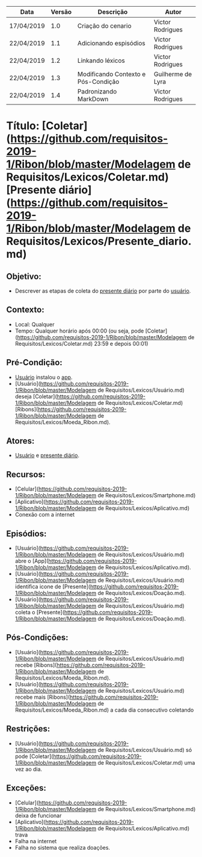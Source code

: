 | Data       | Versão | Descrição                           | Autor             |
| ---------- | ------ | ----------------------------------- | ----------------- |
| 17/04/2019 | 1.0    | Criação do cenario                  | Victor Rodrigues  |
| 22/04/2019 | 1.1    | Adicionando espisódios              | Victor Rodrigues  |
| 22/04/2019 | 1.2    | Linkando léxicos                    | Victor Rodrigues  |
| 22/04/2019 | 1.3    | Modificando Contexto e Pós-Condição | Guilherme de Lyra |
| 22/04/2019 | 1.4    | Padronizando MarkDown               | Victor Rodrigues  |

# Título: [Coletar](https://github.com/requisitos-2019-1/Ribon/blob/master/Modelagem de Requisitos/Lexicos/Coletar.md) [Presente diário](https://github.com/requisitos-2019-1/Ribon/blob/master/Modelagem de Requisitos/Lexicos/Presente_diario.md)

## Objetivo: 

- Descrever as etapas de coleta do [presente diário](https://github.com/requisitos-2019-1/Ribon/blob/master/Modelagem%20de%20Requisitos/Lexicos/Presente_diario.md) por parte do [usuário](https://github.com/requisitos-2019-1/Ribon/blob/master/Modelagem%20de%20Requisitos/Lexicos/Usu%C3%A1rio.md).

## Contexto: 
- Local: Qualquer
- Tempo: Qualquer horário após 00:00 (ou seja, pode [Coletar](https://github.com/requisitos-2019-1/Ribon/blob/master/Modelagem de Requisitos/Lexicos/Coletar.md) 23:59 e depois 00:01)

## Pré-Condição:

  * [Usuário](https://github.com/requisitos-2019-1/Ribon/blob/master/Modelagem%20de%20Requisitos/Lexicos/Usu%C3%A1rio.md) instalou o [app](https://github.com/requisitos-2019-1/Ribon/blob/master/Modelagem%20de%20Requisitos/Lexicos/Aplicativo.md).
  * [Usuário](https://github.com/requisitos-2019-1/Ribon/blob/master/Modelagem de Requisitos/Lexicos/Usuário.md) deseja [Coletar](https://github.com/requisitos-2019-1/Ribon/blob/master/Modelagem de Requisitos/Lexicos/Coletar.md) [Ribons](https://github.com/requisitos-2019-1/Ribon/blob/master/Modelagem de Requisitos/Lexicos/Moeda_Ribon.md).

## Atores: 

- [Usuário](https://github.com/requisitos-2019-1/Ribon/blob/master/Modelagem%20de%20Requisitos/Lexicos/Usu%C3%A1rio.md) e [presente diário](https://github.com/requisitos-2019-1/Ribon/blob/master/Modelagem%20de%20Requisitos/Lexicos/Presente_diario.md).

## Recursos: 

- [Celular](https://github.com/requisitos-2019-1/Ribon/blob/master/Modelagem de Requisitos/Lexicos/Smartphone.md)
- [Aplicativo](https://github.com/requisitos-2019-1/Ribon/blob/master/Modelagem de Requisitos/Lexicos/Aplicativo.md)
- Conexão com a internet

## Episódios: 

- [Usuário](https://github.com/requisitos-2019-1/Ribon/blob/master/Modelagem de Requisitos/Lexicos/Usuário.md) abre o [App](https://github.com/requisitos-2019-1/Ribon/blob/master/Modelagem de Requisitos/Lexicos/Aplicativo.md).
- [Usuário](https://github.com/requisitos-2019-1/Ribon/blob/master/Modelagem de Requisitos/Lexicos/Usuário.md) identifica icone de [Presente](https://github.com/requisitos-2019-1/Ribon/blob/master/Modelagem de Requisitos/Lexicos/Doação.md).
- [Usuário](https://github.com/requisitos-2019-1/Ribon/blob/master/Modelagem de Requisitos/Lexicos/Usuário.md) coleta o [Presente](https://github.com/requisitos-2019-1/Ribon/blob/master/Modelagem de Requisitos/Lexicos/Doação.md).

## Pós-Condições: 

- [Usuário](https://github.com/requisitos-2019-1/Ribon/blob/master/Modelagem de Requisitos/Lexicos/Usuário.md) recebe [Ribons](https://github.com/requisitos-2019-1/Ribon/blob/master/Modelagem de Requisitos/Lexicos/Moeda_Ribon.md).
- [Usuário](https://github.com/requisitos-2019-1/Ribon/blob/master/Modelagem de Requisitos/Lexicos/Usuário.md) recebe mais [Ribons](https://github.com/requisitos-2019-1/Ribon/blob/master/Modelagem de Requisitos/Lexicos/Moeda_Ribon.md) a cada dia consecutivo coletando

## Restrições: 

- [Usuário](https://github.com/requisitos-2019-1/Ribon/blob/master/Modelagem de Requisitos/Lexicos/Usuário.md) só pode [Coletar](https://github.com/requisitos-2019-1/Ribon/blob/master/Modelagem de Requisitos/Lexicos/Coletar.md) uma vez ao dia.

## Exceções:

- [Celular](https://github.com/requisitos-2019-1/Ribon/blob/master/Modelagem de Requisitos/Lexicos/Smartphone.md) deixa de funcionar 
- [Aplicativo](https://github.com/requisitos-2019-1/Ribon/blob/master/Modelagem de Requisitos/Lexicos/Aplicativo.md) trava 
- Falha na internet 
- Falha no sistema que realiza doações.
